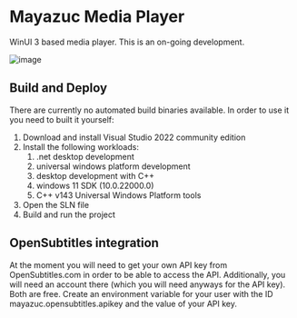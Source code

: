 # Mayazuc Media Player
WinUI 3 based media player. This is an on-going development. 


![image](https://github.com/brabebhin/MayazucMediaPlayer/assets/9284164/61c12e4e-4b49-4110-b8a5-35d0d7c45c33)


## Build and Deploy
There are currently no automated build binaries available. In order to use it you need to built it yourself:
1. Download and install Visual Studio 2022 community edition
2. Install the following workloads:
   1. .net desktop development
   2. universal windows platform development
   3. desktop development with C++
   4. windows 11 SDK (10.0.22000.0)
   5. C++ v143 Universal Windows Platform tools
3. Open the SLN file
4. Build and run the project
## OpenSubtitles integration
At the moment you will need to get your own API key from OpenSubtitles.com in order to be able to access the API. Additionally, you will need an account there (which you will need anyways for the API key). Both are free. Create an environment variable for your user with the ID mayazuc.opensubtitles.apikey and the value of your API key.



